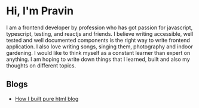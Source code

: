 # Hi, I'm Pravin
I am a frontend developer by profession who has got passion for javascript, typescript, testing, and reactjs and friends. I believe writing accessible, well tested and well documented components is the right way to write frontend application. I also love writing songs, singing them, photography and indoor gardening.  I would like to think myself as a constant learner than expert on anything. I am hoping to write down things that I learned, built and also my thoughts on different topics.

## Blogs
- [How I built pure html blog](/blogs/how_i_built_pure_html_blog.html)
